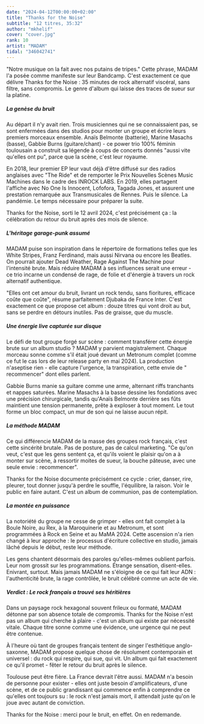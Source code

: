 ```yaml
---
date: "2024-04-12T00:00:00+02:00"
title: "Thanks for the Noise"
subtitle: "12 titres, 35:32"
author: "mkhelif"
cover: "cover.jpg"
rank: 10
artist: "MADAM"
tidal: "346042741"
---
```


"Notre musique on la fait avec nos putains de tripes." Cette phrase, MADAM l'a posée comme manifeste sur leur
Bandcamp. C'est exactement ce que délivre Thanks for the Noise : 35 minutes de rock alternatif viscéral, sans filtre,
sans compromis. Le genre d'album qui laisse des traces de sueur sur la platine.

##### La genèse du bruit

Au départ il n'y avait rien. Trois musiciennes qui ne se connaissaient pas, se sont enfermées dans des studios pour
monter un groupe et écrire leurs premiers morceaux ensemble. Anaïs Belmonte (batterie), Marine Masachs (basse), Gabbie
Burns (guitare/chant) - ce power trio 100% féminin toulousain a construit sa légende à coups de concerts donnés "aussi
vite qu'elles ont pu", parce que la scène, c'est leur royaume.

En 2018, leur premier EP leur vaut déjà d'être diffusé sur des radios anglaises avec "The Ride" et de remporter le Prix
Nouvelles Scènes Music Machines dans le cadre des INROCK LABS. En 2019, elles partagent l'affiche avec No One Is
Innocent, Lofofora, Tagada Jones, et assurent une prestation remarquée aux Transmusicales de Rennes. Puis le silence. La
pandémie. Le temps nécessaire pour préparer la suite.

Thanks for the Noise, sorti le 12 avril 2024, c'est précisément ça : la célébration du retour du bruit après des mois
de silence.

##### L'héritage garage-punk assumé

MADAM puise son inspiration dans le répertoire de formations telles que les White Stripes, Franz Ferdinand, mais aussi
Nirvana ou encore les Beatles. On pourrait ajouter Dead Weather, Rage Against The Machine pour l'intensité brute. Mais
réduire MADAM à ses influences serait une erreur - ce trio incarne un condensé de rage, de folie et d'énergie à travers
un rock alternatif authentique.

"Elles ont cet amour du bruit, livrant un rock tendu, sans fioritures, efficace coûte que coûte", résume parfaitement
Djubaka de France Inter. C'est exactement ce que propose cet album : douze titres qui vont droit au but, sans se perdre
en détours inutiles. Pas de graisse, que du muscle.

##### Une énergie live capturée sur disque

Le défi de tout groupe forgé sur scène : comment transférer cette énergie brute sur un album studio ? MADAM y parvient
magistralement. Chaque morceau sonne comme s'il était joué devant un Metronum complet (comme ce fut le cas lors de leur
release party en mai 2024). La production n'aseptise rien - elle capture l'urgence, la transpiration, cette envie de "
recommencer" dont elles parlent.

Gabbie Burns manie sa guitare comme une arme, alternant riffs tranchants et nappes saturées. Marine Masachs à la basse
dessine les fondations avec une précision chirurgicale, tandis qu'Anaïs Belmonte derrière ses fûts maintient une tension
permanente, prête à exploser à tout moment. Le tout forme un bloc compact, un mur de son qui ne laisse aucun répit.

##### La méthode MADAM

Ce qui différencie MADAM de la masse des groupes rock français, c'est cette sincérité brutale. Pas de posture, pas de
calcul marketing. "Ce qu'on veut, c'est que les gens sentent ça, et qu'ils voient le plaisir qu'on a à monter sur scène,
à ressortir moites de sueur, la bouche pâteuse, avec une seule envie : recommencer".

Thanks for the Noise documente précisément ce cycle : crier, danser, rire, pleurer, tout donner jusqu'à perdre le
souffle, l'équilibre, la raison. Voir le public en faire autant. C'est un album de communion, pas de contemplation.

##### La montée en puissance

La notoriété du groupe ne cesse de grimper - elles ont fait complet à la Boule Noire, au Rex, à la Maroquinerie et au
Metronum, et sont programmées à Rock en Seine et au MaMA 2024. Cette ascension n'a rien changé à leur approche : le
processus d'écriture collective en studio, jamais lâché depuis le début, reste leur méthode.

Les gens chantent désormais des paroles qu'elles-mêmes oublient parfois. Leur nom grossit sur les programmations.
Étrange sensation, disent-elles. Enivrant, surtout. Mais jamais MADAM ne s'éloigne de ce qui fait leur ADN :
l'authenticité brute, la rage contrôlée, le bruit célébré comme un acte de vie.

##### Verdict : Le rock français a trouvé ses héritières

Dans un paysage rock hexagonal souvent frileux ou formaté, MADAM détonne par son absence totale de compromis.
Thanks for the Noise n'est pas un album qui cherche à plaire - c'est un album qui existe par nécessité vitale. Chaque
titre sonne comme une évidence, une urgence qui ne peut être contenue.

À l'heure où tant de groupes français tentent de singer l'esthétique anglo-saxonne, MADAM propose quelque chose de
résolument contemporain et universel : du rock qui respire, qui sue, qui vit. Un album qui fait exactement ce qu'il
promet - fêter le retour du bruit après le silence.

Toulouse peut être fière. La France devrait l'être aussi. MADAM n'a besoin de personne pour exister - elles ont juste
besoin d'amplificateurs, d'une scène, et de ce public grandissant qui commence enfin à comprendre ce qu'elles ont
toujours su : le rock n'est jamais mort, il attendait juste qu'on le joue avec autant de conviction.

Thanks for the Noise : merci pour le bruit, en effet. On en redemande.
